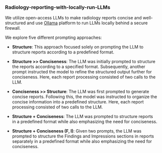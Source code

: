 ### Radiology-reporting-with-locally-run-LLMs

We utilize open-access LLMs to make radiology reports concise and well-structured and use [Ollama](https://github.com/ollama/ollama) platform to run LLMs locally behind a secure firewall.

We explore five different prompting approaches: 

- **Structure**: This approach focused solely on prompting the LLM to structure reports according to a predefined format.
  
- **Structure >> Conciseness**: The LLM was initially prompted to structure the reports according to a specified format. Subsequently, another prompt instructed the model to refine the structured output further for conciseness. Here, each report processing consisted of two calls to the LLM.
    
- **Conciseness >> Structure**: The LLM was first prompted to generate concise reports. Following this, the model was instructed to organize the concise information into a predefined structure.  Here, each report processing consisted of two calls to the LLM.

- **Structure + Conciseness**: The LLM was prompted to structure reports in a predefined format while also emphasizing the need for conciseness.

- **Structure + Conciseness (F, I)**: Given two prompts, the LLM was prompted to structure the Findings and Impressions sections in reports separately in a predefined format while also emphasizing the need for conciseness.  
